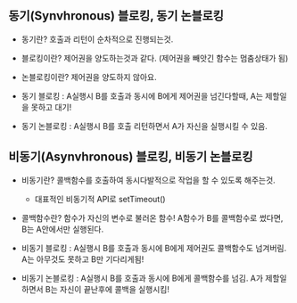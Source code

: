 ## 동기(Synvhronous) 블로킹, 동기 논블로킹

- 동기란? 호출과 리턴이 순차적으로 진행되는것.

- 블로킹이란? 제어권을 양도하는것과 같다. (제어권을 빼앗긴 함수는 멈춤상태가 됨)

- 논블로킹이란? 제어권을 양도하지 않아요.

- 동기 블로킹 : A실행시 B를 호출과 동시에 B에게 제어권을 넘긴다할때, A는 제할일을 못하고 대기!

- 동기 논블로킹 : A실행시 B를 호출 리턴하면서 A가 자신을 실행시킬 수 있음. 

## 비동기(Asynvhronous) 블로킹, 비동기 논블로킹

- 비동기란? 콜백함수를 호출하여 동시다발적으로 작업을 할 수 있도록 해주는것.</br>
	- 대표적인 비동기적 API로 setTimeout()

- 콜백함수란? 함수가 자신의 변수로 불러온 함수! A함수가 B를 콜백함수로 썼다면, B는 A안에서만 실행된다.

- 비동기 블로킹 : A실행시 B를 호출과 동시에 B에게 제어권도 콜백함수도 넘겨버림. A는 아무것도 못하고 B만 기다리게됨!

- 비동기 논블로킹 : A실행시 B를 호출과 동시에 B에게 콜백함수를 넘김. A가 제할일 하면서 B는 자신이 끝난후에 콜백을 실행시킴!